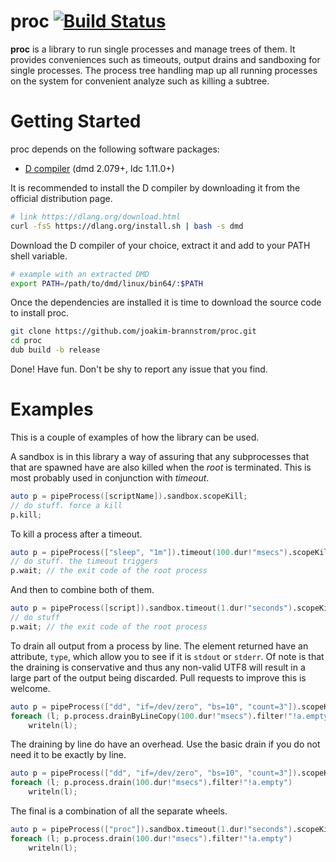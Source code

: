 # proc [![Build Status](https://dev.azure.com/wikodes/wikodes/_apis/build/status/joakim-brannstrom.proc?branchName=master)](https://dev.azure.com/wikodes/wikodes/_build/latest?definitionId=10&branchName=master)

**proc** is a library to run single processes and manage trees of them. It
provides conveniences such as timeouts, output drains and sandboxing for single
processes. The process tree handling map up all running processes on the system
for convenient analyze such as killing a subtree.

# Getting Started

proc depends on the following software packages:

 * [D compiler](https://dlang.org/download.html) (dmd 2.079+, ldc 1.11.0+)

It is recommended to install the D compiler by downloading it from the official distribution page.
```sh
# link https://dlang.org/download.html
curl -fsS https://dlang.org/install.sh | bash -s dmd
```

Download the D compiler of your choice, extract it and add to your PATH shell
variable.
```sh
# example with an extracted DMD
export PATH=/path/to/dmd/linux/bin64/:$PATH
```

Once the dependencies are installed it is time to download the source code to install proc.
```sh
git clone https://github.com/joakim-brannstrom/proc.git
cd proc
dub build -b release
```

Done! Have fun.
Don't be shy to report any issue that you find.

# Examples

This is a couple of examples of how the library can be used.

A sandbox is in this library a way of assuring that any subprocesses that that
are spawned have are also killed when the *root* is terminated. This is most
probably used in conjunction with *timeout*.

```d
auto p = pipeProcess([scriptName]).sandbox.scopeKill;
// do stuff. force a kill
p.kill;
```

To kill a process after a timeout.

```d
auto p = pipeProcess(["sleep", "1m"]).timeout(100.dur!"msecs").scopeKill;
// do stuff. the timeout triggers
p.wait; // the exit code of the root process
```

And then to combine both of them.

```d
auto p = pipeProcess([script]).sandbox.timeout(1.dur!"seconds").scopeKill;
// do stuff
p.wait; // the exit code of the root process
```

To drain all output from a process by line. The element returned have an
attribute, `type`, which allow you to see if it is `stdout` or `stderr`. Of
note is that the draining is conservative and thus any non-valid UTF8 will
result in a large part of the output being discarded. Pull requests to improve
this is welcome.

```d
auto p = pipeProcess(["dd", "if=/dev/zero", "bs=10", "count=3"]).scopeKill;
foreach (l; p.process.drainByLineCopy(100.dur!"msecs").filter!"!a.empty")
    writeln(l);
```

The draining by line do have an overhead. Use the basic drain if you do not need it to be exactly by line.

```d
auto p = pipeProcess(["dd", "if=/dev/zero", "bs=10", "count=3"]).scopeKill;
foreach (l; p.process.drain(100.dur!"msecs").filter!"!a.empty")
    writeln(l);
```

The final is a combination of all the separate wheels.

```d
auto p = pipeProcess(["proc"]).sandbox.timeout(1.dur!"seconds").scopeKill;
foreach (l; p.process.drain(100.dur!"msecs").filter!"!a.empty")
    writeln(l);
```
